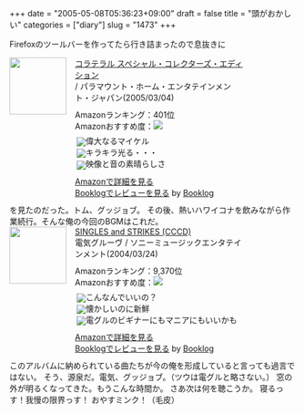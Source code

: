 +++
date = "2005-05-08T05:36:23+09:00"
draft = false
title = "頭がおかしい"
categories = ["diary"]
slug = "1473"
+++

Firefoxのツールバーを作ってたら行き詰まったので息抜きに
<div class="booklog-all" style="margin-bottom:10px;"><div class="booklog-img" style="float:left; margin-right:15px;"><a href="http://www.amazon.co.jp/exec/obidos/ASIN/B0002U8NPC/ieiriblog-22" target="_blank"><img src="http://images.amazon.com/images/P/B0002U8NPC.09._SCMZZZZZZZ_.jpg"  class="booklog-imgsrc" style="border:0px; width:100px"></a><br></div><div class="booklog-data" style="float:left; width:300px;"><div class="booklog-title"><a href="http://www.amazon.co.jp/exec/obidos/ASIN/B0002U8NPC/ieiriblog-22" target="_blank">コラテラル スペシャル・コレクターズ・エディション</a></div><div class="booklog-pub"> / パラマウント・ホーム・エンタテインメント・ジャパン(2005/03/04)</div><div class="booklog-info" style="margin-top:10px;">Amazonランキング：401位<br>Amazonおすすめ度：<img src="http://booklog.jp/img/4.gif"><br><div class="booklog-review" style="margin-top:6px; padding-left:3px;"><img src="http://booklog.jp/img/4.gif" align="absmiddle">偉大なるマイケル<br><img src="http://booklog.jp/img/4.gif" align="absmiddle">キラキラ光る・・・<br><img src="http://booklog.jp/img/5.gif" align="absmiddle">映像と音の素晴らしさ<br></div></div><div class="booklog-link" style="margin-top:10px;"><a href="http://www.amazon.co.jp/exec/obidos/ASIN/B0002U8NPC/ieiriblog-22" target="_blank">Amazonで詳細を見る</a><br><a href="http://booklog.jp/asin/B0002U8NPC" target="_blank">Booklogでレビューを見る</a> by <a href="http://booklog.jp" target="_blank">Booklog</a><br></div></div><br style="clear:left"></div>
を見たのだった。トム、グッジョブ。
その後、熱いハワイコナを飲みながら作業続行。そんな俺の今回のBGMはこれだ。
<div class="booklog-all" style="margin-bottom:10px;"><div class="booklog-img" style="float:left; margin-right:15px;"><a href="http://www.amazon.co.jp/exec/obidos/ASIN/B0001FAAYK/ieiriblog-22" target="_blank"><img src="http://images.amazon.com/images/P/B0001FAAYK.09._SCMZZZZZZZ_.jpg"  class="booklog-imgsrc" style="border:0px; width:100px"></a><br></div><div class="booklog-data" style="float:left; width:300px;"><div class="booklog-title"><a href="http://www.amazon.co.jp/exec/obidos/ASIN/B0001FAAYK/ieiriblog-22" target="_blank">SINGLES and STRIKES (CCCD)</a></div><div class="booklog-pub">電気グルーヴ / ソニーミュージックエンタテインメント(2004/03/24)</div><div class="booklog-info" style="margin-top:10px;">Amazonランキング：9,370位<br>Amazonおすすめ度：<img src="http://booklog.jp/img/3.gif"><br><div class="booklog-review" style="margin-top:6px; padding-left:3px;"><img src="http://booklog.jp/img/2.gif" align="absmiddle">こんなんでいいの？<br><img src="http://booklog.jp/img/4.gif" align="absmiddle">懐かしいのに新鮮<br><img src="http://booklog.jp/img/4.gif" align="absmiddle">電グルのビギナーにもマニアにもいいかも<br></div></div><div class="booklog-link" style="margin-top:10px;"><a href="http://www.amazon.co.jp/exec/obidos/ASIN/B0001FAAYK/ieiriblog-22" target="_blank">Amazonで詳細を見る</a><br><a href="http://booklog.jp/asin/B0001FAAYK" target="_blank">Booklogでレビューを見る</a> by <a href="http://booklog.jp" target="_blank">Booklog</a><br></div></div><br style="clear:left"></div>
このアルバムに納められている曲たちが今の俺を形成していると言っても過言ではない。
そう、源泉だ。電気、グッジョブ。（ツウは電グルと略さない。）
窓の外が明るくなってきた。もうこんな時間か。
さあ次は何を聴こうか。
寝るっす！我慢の限界っす！
おやすミンク！（毛皮）
